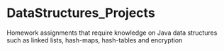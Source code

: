 # DataStructures_Projects
Homework assignments that require knowledge on Java data structures such as linked lists, hash-maps, hash-tables and encryption
